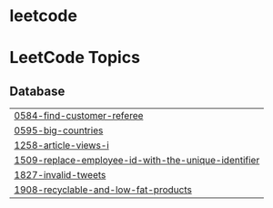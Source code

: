 # leetcode
<!---LeetCode Topics Start-->
# LeetCode Topics
## Database
|  |
| ------- |
| [0584-find-customer-referee](https://github.com/aziqhamidun/leetcode/tree/master/0584-find-customer-referee) |
| [0595-big-countries](https://github.com/aziqhamidun/leetcode/tree/master/0595-big-countries) |
| [1258-article-views-i](https://github.com/aziqhamidun/leetcode/tree/master/1258-article-views-i) |
| [1509-replace-employee-id-with-the-unique-identifier](https://github.com/aziqhamidun/leetcode/tree/master/1509-replace-employee-id-with-the-unique-identifier) |
| [1827-invalid-tweets](https://github.com/aziqhamidun/leetcode/tree/master/1827-invalid-tweets) |
| [1908-recyclable-and-low-fat-products](https://github.com/aziqhamidun/leetcode/tree/master/1908-recyclable-and-low-fat-products) |
<!---LeetCode Topics End-->
